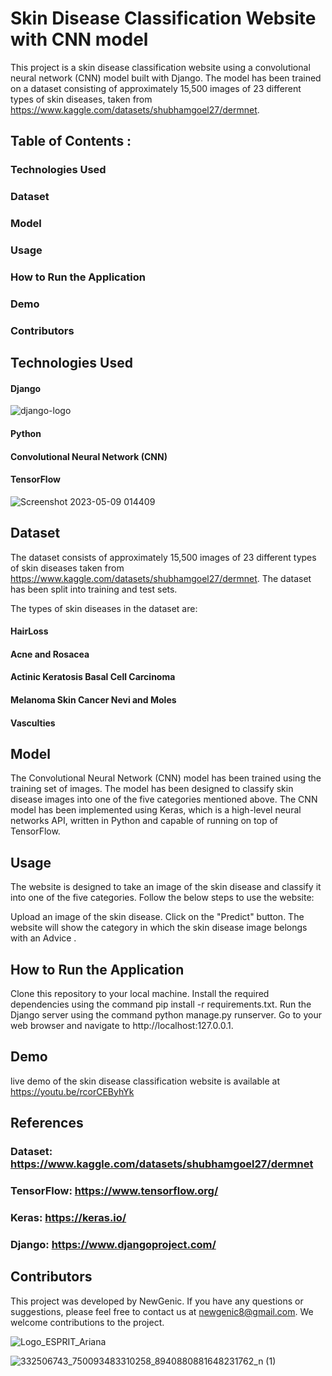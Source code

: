 # Skin Disease Classification Website with CNN model

This project is a skin disease classification website using a convolutional neural network (CNN) model built with Django. The model has been trained on a dataset consisting of approximately 15,500 images of 23 different types of skin diseases, taken from https://www.kaggle.com/datasets/shubhamgoel27/dermnet.

## Table of Contents : 
### Technologies Used
###  Dataset
### Model 
### Usage
### How to Run the Application
### Demo
### Contributors

## Technologies Used
#### Django
![django-logo](https://user-images.githubusercontent.com/80257196/236965438-e08007d7-ddb1-42be-a765-c5188d30a61a.png)
#### Python
#### Convolutional Neural Network (CNN)
#### TensorFlow
![Screenshot 2023-05-09 014409](https://user-images.githubusercontent.com/80257196/236966114-d67b0358-e6c0-44cc-9e07-5f287847d583.jpg)

## Dataset
The dataset consists of approximately 15,500 images of 23 different types of skin diseases taken from https://www.kaggle.com/datasets/shubhamgoel27/dermnet. The dataset has been split into training and test sets.

The types of skin diseases in the dataset are:
#### HairLoss
#### Acne and Rosacea
#### Actinic Keratosis Basal Cell Carcinoma
#### Melanoma Skin Cancer Nevi and Moles
#### Vasculties

## Model
The Convolutional Neural Network (CNN) model has been trained using the training set of images. The model has been designed to classify skin disease images into one of the five categories mentioned above. The CNN model has been implemented using Keras, which is a high-level neural networks API, written in Python and capable of running on top of TensorFlow.

## Usage
The website is designed to take an image of the skin disease and classify it into one of the five categories. Follow the below steps to use the website:

Upload an image of the skin disease.
Click on the "Predict" button.
The website will show the category in which the skin disease image belongs with an Advice .

## How to Run the Application
Clone this repository to your local machine.
Install the required dependencies using the command pip install -r requirements.txt.
Run the Django server using the command python manage.py runserver.
Go to your web browser and navigate to http://localhost:127.0.0.1.

## Demo
live demo of the skin disease classification website is available at https://youtu.be/rcorCEByhYk 

## References
### Dataset: https://www.kaggle.com/datasets/shubhamgoel27/dermnet
### TensorFlow: https://www.tensorflow.org/
### Keras: https://keras.io/
### Django: https://www.djangoproject.com/

## Contributors

This project was developed by NewGenic. If you have any questions or suggestions, please feel free to contact us at newgenic8@gmail.com. We welcome contributions to the project.


![Logo_ESPRIT_Ariana](https://user-images.githubusercontent.com/80257196/236965295-ac0b53b4-cd0e-4a7d-b49f-a62355e7ed2b.jpg)

![332506743_750093483310258_8940880881648231762_n (1)](https://user-images.githubusercontent.com/80257196/236965725-fbf1b667-4d99-4312-885c-8187fdf81d16.png)
